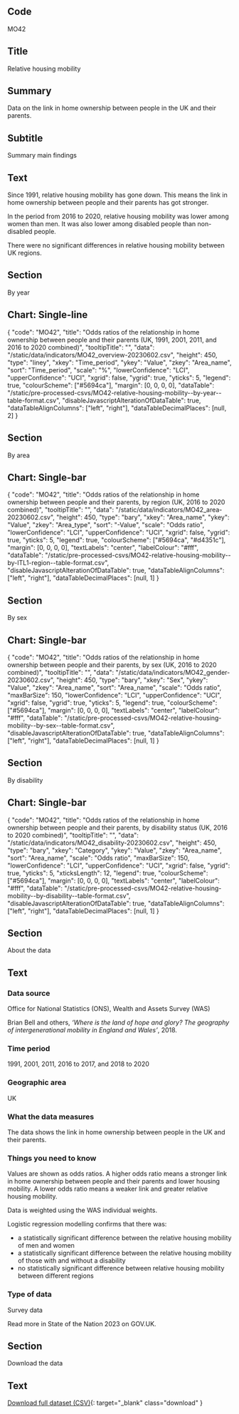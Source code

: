 ## Code
MO42

## Title
Relative housing mobility

## Summary
Data on the link in home ownership between people in the UK and their parents.

## Subtitle
Summary main findings

## Text
Since 1991, relative housing mobility has gone down. This means the link in home ownership between people and their
parents has got stronger.

In the period from 2016 to 2020, relative housing mobility was lower among women than men.
It was also lower among disabled people than non-disabled people.

There were no significant differences in relative housing mobility between UK regions.

## Section
By year

## Chart: Single-line
{
    "code": "MO42",
    "title": "Odds ratios of the relationship in home ownership between people and their parents (UK, 1991, 2001, 2011, and 2016 to 2020 combined)",
    "tooltipTitle": "",
    "data": "/static/data/indicators/MO42_overview-20230602.csv",
    "height": 450,
    "type": "liney",
    "xkey": "Time_period",
    "ykey": "Value",
    "zkey": "Area_name",
    "sort": "Time_period",
    "scale": "%",
    "lowerConfidence": "LCI",
    "upperConfidence": "UCI",
    "xgrid": false,
    "ygrid": true,
    "yticks": 5,
    "legend": true,
    "colourScheme": ["#5694ca"],
    "margin": [0, 0, 0, 0],
    "dataTable": "/static/pre-processed-csvs/MO42-relative-housing-mobility--by-year--table-format.csv",
    "disableJavascriptAlterationOfDataTable": true,
    "dataTableAlignColumns": ["left", "right"],
    "dataTableDecimalPlaces": [null, 2]
}

## Section
By area

## Chart: Single-bar
{
    "code": "MO42",
    "title": "Odds ratios of the relationship in home ownership between people and their parents, by region (UK, 2016 to 2020 combined)",
    "tooltipTitle": "",
    "data": "/static/data/indicators/MO42_area-20230602.csv",
    "height": 450,
    "type": "bary",
    "xkey": "Area_name",
    "ykey": "Value",
    "zkey": "Area_type",
    "sort": "-Value",
    "scale": "Odds ratio",
    "lowerConfidence": "LCI",
    "upperConfidence": "UCI",
    "xgrid": false,
    "ygrid": true,
    "yticks": 5,
    "legend": true,
    "colourScheme": ["#5694ca", "#d4351c"],
    "margin": [0, 0, 0, 0],
    "textLabels": "center",
    "labelColour": "#fff",
    "dataTable": "/static/pre-processed-csvs/MO42-relative-housing-mobility--by-ITL1-region--table-format.csv",
    "disableJavascriptAlterationOfDataTable": true,
    "dataTableAlignColumns": ["left", "right"],
    "dataTableDecimalPlaces": [null, 1]
}

## Section
By sex

## Chart: Single-bar
{
    "code": "MO42",
    "title": "Odds ratios of the relationship in home ownership between people and their parents, by sex (UK, 2016 to 2020 combined)",
    "tooltipTitle": "",
    "data": "/static/data/indicators/MO42_gender-20230602.csv",
    "height": 450,
    "type": "bary",
    "xkey": "Sex",
    "ykey": "Value",
    "zkey": "Area_name",
    "sort": "Area_name",
    "scale": "Odds ratio",
    "maxBarSize": 150,
    "lowerConfidence": "LCI",
    "upperConfidence": "UCI",
    "xgrid": false,
    "ygrid": true,
    "yticks": 5,
    "legend": true,
    "colourScheme": ["#5694ca"],
    "margin": [0, 0, 0, 0],
    "textLabels": "center",
    "labelColour": "#fff",
    "dataTable": "/static/pre-processed-csvs/MO42-relative-housing-mobility--by-sex--table-format.csv",
    "disableJavascriptAlterationOfDataTable": true,
    "dataTableAlignColumns": ["left", "right"],
    "dataTableDecimalPlaces": [null, 1]
}

## Section
By disability

## Chart: Single-bar
{
    "code": "MO42",
    "title": "Odds ratios of the relationship in home ownership between people and their parents, by disability status (UK, 2016 to 2020 combined)",
    "tooltipTitle": "",
    "data": "/static/data/indicators/MO42_disability-20230602.csv",
    "height": 450,
    "type": "bary",
    "xkey": "Category",
    "ykey": "Value",
    "zkey": "Area_name",
    "sort": "Area_name",
    "scale": "Odds ratio",
    "maxBarSize": 150,
    "lowerConfidence": "LCI",
    "upperConfidence": "UCI",
    "xgrid": false,
    "ygrid": true,
    "yticks": 5,
    "xticksLength": 12,
    "legend": true,
    "colourScheme": ["#5694ca"],
    "margin": [0, 0, 0, 0],
    "textLabels": "center",
    "labelColour": "#fff",
    "dataTable": "/static/pre-processed-csvs/MO42-relative-housing-mobility--by-disability--table-format.csv",
    "disableJavascriptAlterationOfDataTable": true,
    "dataTableAlignColumns": ["left", "right"],
    "dataTableDecimalPlaces": [null, 1]
}

## Section
About the data

## Text
### Data source
Office for National Statistics (ONS), Wealth and Assets Survey (WAS)

Brian Bell and others, *‘Where is the land of hope and glory? The geography of intergenerational mobility in England and Wales’*, 2018.

### Time period
1991, 2001, 2011, 2016 to 2017, and 2018 to 2020

### Geographic area
UK

### What the data measures
The data shows the link in home ownership between people in the UK and their parents.

### Things you need to know
Values are shown as odds ratios. A higher odds ratio means a stronger link in home ownership between people and
their parents and lower housing mobility. A lower odds ratio means a weaker link and greater relative housing mobility.

Data is weighted using the WAS individual weights.

Logistic regression modelling confirms that there was:

* a statistically significant difference between the relative housing mobility of men and women
* a statistically significant difference between the relative housing mobility of those with and without a disability
* no statistically significant difference between relative housing mobility between different regions

### Type of data
Survey data

Read more in State of the Nation 2023 on GOV.UK.

## Section
Download the data

## Text
[Download full dataset (CSV)](/static/data/full-datasets/MO42-relative-housing-mobility--full-dataset.csv){: target="_blank" class="download" }
